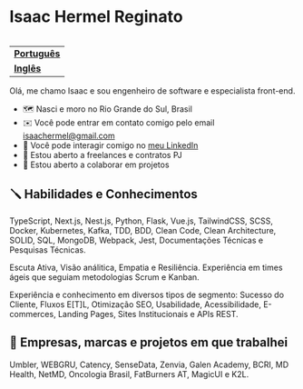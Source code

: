 <h1 align="left">Isaac Hermel Reginato</h1>

<table align="right">
  <tr>
    <td>
      <strong>
        <a href="README.md">Português</a>
      </strong>
    </td>
  </tr>
  <tr>
    <td>
      <strong>
        <a href="README-EN.md">Inglês</a>
      </strong>
    </td>
  </tr>
</table>

Olá, me chamo Isaac e sou engenheiro de software e especialista front-end.

- 🗺️ Nasci e moro no Rio Grande do Sul, Brasil
- ✉️ Você pode entrar em contato comigo pelo email [isaachermel@gmail.com](isaachermel@gmail.com)
- 💼 Você pode interagir comigo no [meu LinkedIn](https://www.linkedin.com/in/isaachermel/)
- 💼 Estou aberto a freelances e contratos PJ
- 🤝 Estou aberto a colaborar em projetos

## 🪛 Habilidades e Conhecimentos

TypeScript, Next.js, Nest.js, Python, Flask, Vue.js, TailwindCSS, SCSS, Docker, Kubernetes, Kafka, TDD, BDD, Clean Code, Clean Architecture, SOLID, SQL, MongoDB, Webpack, Jest, Documentações Técnicas e Pesquisas Técnicas.

Escuta Ativa, Visão análitica, Empatia e Resiliência. Experiência em times ágeis que seguiam metodologias Scrum e Kanban.

Experiência e conhecimento em diversos tipos de segmento: Sucesso do Cliente, Fluxos E[T]L, Otimização SEO, Usabilidade, Acessibilidade, E-commerces, Landing Pages, Sites Institucionais e APIs REST.

## 💼 Empresas, marcas e projetos em que trabalhei

Umbler, WEBGRU, Catency, SenseData, Zenvia, Galen Academy, BCRI, MD Health, NetMD, Oncologia Brasil, FatBurners AT, MagicUI e K2L.
